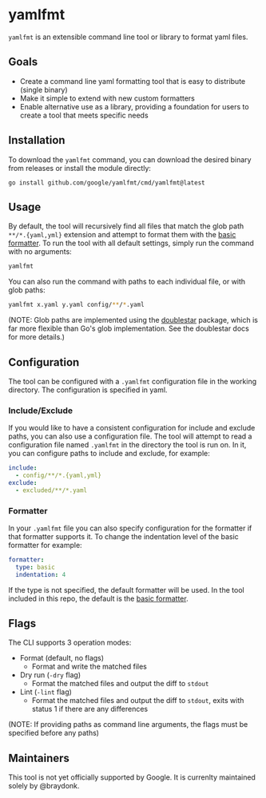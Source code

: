 # yamlfmt

`yamlfmt` is an extensible command line tool or library to format yaml files. 

## Goals

* Create a command line yaml formatting tool that is easy to distribute (single binary)
* Make it simple to extend with new custom formatters
* Enable alternative use as a library, providing a foundation for users to create a tool that meets specific needs 

## Installation

To download the `yamlfmt` command, you can download the desired binary from releases or install the module directly:
```
go install github.com/google/yamlfmt/cmd/yamlfmt@latest
```

## Usage

By default, the tool will recursively find all files that match the glob path `**/*.{yaml,yml}` extension and attempt to format them with the [basic formatter](formatters/basic). To run the tool with all default settings, simply run the command with no arguments:
```bash
yamlfmt
```
You can also run the command with paths to each individual file, or with glob paths:
```bash
yamlfmt x.yaml y.yaml config/**/*.yaml
```
(NOTE: Glob paths are implemented using the [doublestar](https://github.com/bmatcuk/doublestar) package, which is far more flexible than Go's glob implementation. See the doublestar docs for more details.)

## Configuration

The tool can be configured with a `.yamlfmt` configuration file in the working directory. The configuration is specified in yaml.

### Include/Exclude

If you would like to have a consistent configuration for include and exclude paths, you can also use a configuration file. The tool will attempt to read a configuration file named `.yamlfmt` in the directory the tool is run on. In it, you can configure paths to include and exclude, for example:
```yaml
include:
  - config/**/*.{yaml,yml}
exclude:
  - excluded/**/*.yaml
```

### Formatter

In your `.yamlfmt` file you can also specify configuration for the formatter if that formatter supports it. To change the indentation level of the basic formatter for example:
```yaml
formatter:
  type: basic
  indentation: 4
```
If the type is not specified, the default formatter will be used. In the tool included in this repo, the default is the [basic formatter](formatters/basic).

## Flags

The CLI supports 3 operation modes:

* Format (default, no flags)
    - Format and write the matched files
* Dry run (`-dry` flag)
    - Format the matched files and output the diff to `stdout`
* Lint (`-lint` flag)
    - Format the matched files and output the diff to `stdout`, exits with status 1 if there are any differences

(NOTE: If providing paths as command line arguments, the flags must be specified before any paths)

## Maintainers

This tool is not yet officially supported by Google. It is currenlty maintained solely by @braydonk.